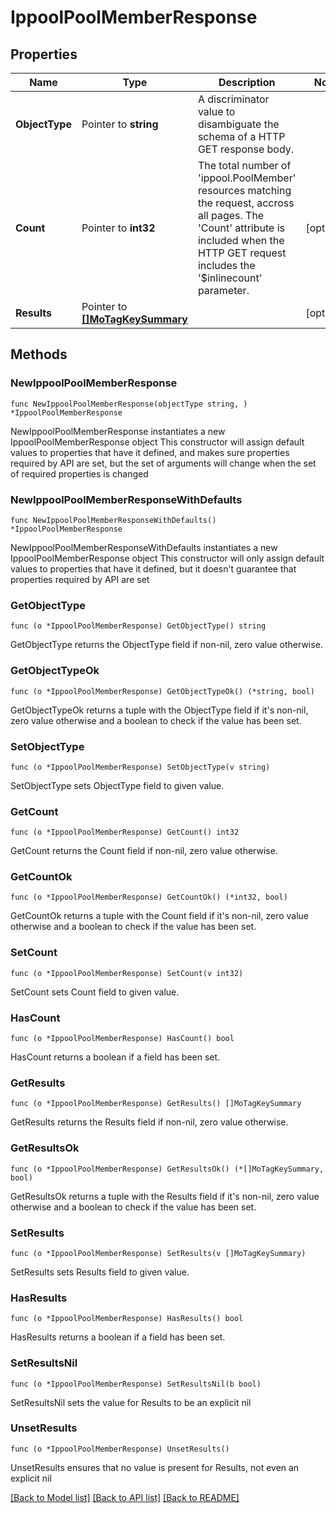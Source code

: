 # IppoolPoolMemberResponse

## Properties

Name | Type | Description | Notes
------------ | ------------- | ------------- | -------------
**ObjectType** | Pointer to **string** | A discriminator value to disambiguate the schema of a HTTP GET response body. | 
**Count** | Pointer to **int32** | The total number of &#39;ippool.PoolMember&#39; resources matching the request, accross all pages. The &#39;Count&#39; attribute is included when the HTTP GET request includes the &#39;$inlinecount&#39; parameter. | [optional] 
**Results** | Pointer to [**[]MoTagKeySummary**](MoTagKeySummary.md) |  | [optional] 

## Methods

### NewIppoolPoolMemberResponse

`func NewIppoolPoolMemberResponse(objectType string, ) *IppoolPoolMemberResponse`

NewIppoolPoolMemberResponse instantiates a new IppoolPoolMemberResponse object
This constructor will assign default values to properties that have it defined,
and makes sure properties required by API are set, but the set of arguments
will change when the set of required properties is changed

### NewIppoolPoolMemberResponseWithDefaults

`func NewIppoolPoolMemberResponseWithDefaults() *IppoolPoolMemberResponse`

NewIppoolPoolMemberResponseWithDefaults instantiates a new IppoolPoolMemberResponse object
This constructor will only assign default values to properties that have it defined,
but it doesn't guarantee that properties required by API are set

### GetObjectType

`func (o *IppoolPoolMemberResponse) GetObjectType() string`

GetObjectType returns the ObjectType field if non-nil, zero value otherwise.

### GetObjectTypeOk

`func (o *IppoolPoolMemberResponse) GetObjectTypeOk() (*string, bool)`

GetObjectTypeOk returns a tuple with the ObjectType field if it's non-nil, zero value otherwise
and a boolean to check if the value has been set.

### SetObjectType

`func (o *IppoolPoolMemberResponse) SetObjectType(v string)`

SetObjectType sets ObjectType field to given value.


### GetCount

`func (o *IppoolPoolMemberResponse) GetCount() int32`

GetCount returns the Count field if non-nil, zero value otherwise.

### GetCountOk

`func (o *IppoolPoolMemberResponse) GetCountOk() (*int32, bool)`

GetCountOk returns a tuple with the Count field if it's non-nil, zero value otherwise
and a boolean to check if the value has been set.

### SetCount

`func (o *IppoolPoolMemberResponse) SetCount(v int32)`

SetCount sets Count field to given value.

### HasCount

`func (o *IppoolPoolMemberResponse) HasCount() bool`

HasCount returns a boolean if a field has been set.

### GetResults

`func (o *IppoolPoolMemberResponse) GetResults() []MoTagKeySummary`

GetResults returns the Results field if non-nil, zero value otherwise.

### GetResultsOk

`func (o *IppoolPoolMemberResponse) GetResultsOk() (*[]MoTagKeySummary, bool)`

GetResultsOk returns a tuple with the Results field if it's non-nil, zero value otherwise
and a boolean to check if the value has been set.

### SetResults

`func (o *IppoolPoolMemberResponse) SetResults(v []MoTagKeySummary)`

SetResults sets Results field to given value.

### HasResults

`func (o *IppoolPoolMemberResponse) HasResults() bool`

HasResults returns a boolean if a field has been set.

### SetResultsNil

`func (o *IppoolPoolMemberResponse) SetResultsNil(b bool)`

 SetResultsNil sets the value for Results to be an explicit nil

### UnsetResults
`func (o *IppoolPoolMemberResponse) UnsetResults()`

UnsetResults ensures that no value is present for Results, not even an explicit nil

[[Back to Model list]](../README.md#documentation-for-models) [[Back to API list]](../README.md#documentation-for-api-endpoints) [[Back to README]](../README.md)


